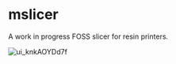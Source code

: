 # mslicer

A work in progress FOSS slicer for resin printers.

![ui_knkAOYDd7f](https://github.com/connorslade/mslicer/assets/50306817/7c8f59cf-bb35-4572-ab06-e6c35c956541)
